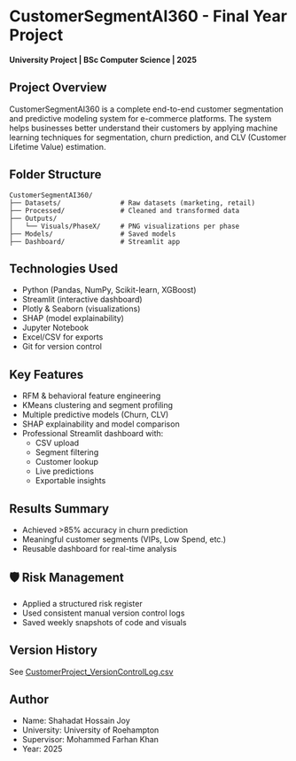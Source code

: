 
#  CustomerSegmentAI360 - Final Year Project

**University Project | BSc Computer Science | 2025**

##  Project Overview
CustomerSegmentAI360 is a complete end-to-end customer segmentation and predictive modeling system for e-commerce platforms. The system helps businesses better understand their customers by applying machine learning techniques for segmentation, churn prediction, and CLV (Customer Lifetime Value) estimation.

##  Folder Structure
```
CustomerSegmentAI360/
├── Datasets/               # Raw datasets (marketing, retail)
├── Processed/              # Cleaned and transformed data
├── Outputs/
│   └── Visuals/PhaseX/     # PNG visualizations per phase
├── Models/                 # Saved models
├── Dashboard/              # Streamlit app
```

##  Technologies Used
- Python (Pandas, NumPy, Scikit-learn, XGBoost)
- Streamlit (interactive dashboard)
- Plotly & Seaborn (visualizations)
- SHAP (model explainability)
- Jupyter Notebook
- Excel/CSV for exports
- Git for version control

##  Key Features
- RFM & behavioral feature engineering
- KMeans clustering and segment profiling
- Multiple predictive models (Churn, CLV)
- SHAP explainability and model comparison
- Professional Streamlit dashboard with:
  - CSV upload
  - Segment filtering
  - Customer lookup
  - Live predictions
  - Exportable insights

##  Results Summary
- Achieved >85% accuracy in churn prediction
- Meaningful customer segments (VIPs, Low Spend, etc.)
- Reusable dashboard for real-time analysis

## 🛡 Risk Management
- Applied a structured risk register
- Used consistent manual version control logs
- Saved weekly snapshots of code and visuals

##  Version History
See [CustomerProject_VersionControlLog.csv](./CustomerProject_VersionControlLog.csv)

##  Author
- Name: Shahadat Hossain Joy
- University: University of Roehampton
- Supervisor: Mohammed Farhan Khan
- Year: 2025
